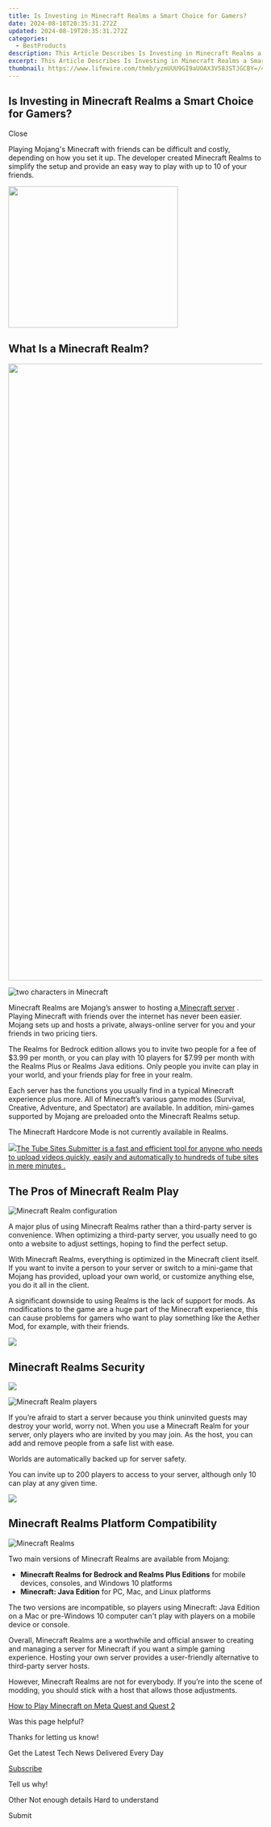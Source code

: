 ```yaml
---
title: Is Investing in Minecraft Realms a Smart Choice for Gamers?
date: 2024-08-18T20:35:31.272Z
updated: 2024-08-19T20:35:31.272Z
categories:
  - BestProducts
description: This Article Describes Is Investing in Minecraft Realms a Smart Choice for Gamers?
excerpt: This Article Describes Is Investing in Minecraft Realms a Smart Choice for Gamers?
thumbnail: https://www.lifewire.com/thmb/yzmUUU9GI9aUOAX3V58JSTJGCBY=/400x300/filters:no_upscale():max_bytes(150000):strip_icc():format(webp)/minecraft-logo-02e2cc677b49477a966142b0850f0a38.jpg
---
```


## Is Investing in Minecraft Realms a Smart Choice for Gamers?

Close 

 Playing Mojang's Minecraft with friends can be difficult and costly, depending on how you set it up. The developer created Minecraft Realms to simplify the setup and provide an easy way to play with up to 10 of your friends.

<!-- affiliate ads begin -->
<a href="https://getlyla.pxf.io/c/5597632/1455723/15391" target="_top" id="1455723"><img src="//a.impactradius-go.com/display-ad/15391-1455723" border="0" alt="" width="336" height="280"/></a><img height="0" width="0" src="https://imp.pxf.io/i/5597632/1455723/15391" style="position:absolute;visibility:hidden;" border="0" />
<!-- affiliate ads end -->
##  What Is a Minecraft Realm? 

<!-- affiliate ads begin -->
<a href="https://vapordna.pxf.io/c/5597632/1496243/17238" target="_top" id="1496243"><img src="//a.impactradius-go.com/display-ad/17238-1496243" border="0" alt="" width="1000" height="1221"/></a><img height="0" width="0" src="https://imp.pxf.io/i/5597632/1496243/17238" style="position:absolute;visibility:hidden;" border="0" />
<!-- affiliate ads end -->
![two characters in Minecraft](https://www.lifewire.com/thmb/P05S4YZ1tcw8pxKLEbYspbl7H2w=/1500x0/filters:no_upscale():max_bytes(150000):strip_icc():format(webp)/Server6-56a61d0c5f9b58b7d0dffd58.png) 

 Minecraft Realms are Mojang’s answer to hosting a[ Minecraft server](https://www.lifewire.com/how-to-create-a-minecraft-server-4173678) . Playing Minecraft with friends over the internet has never been easier. Mojang sets up and hosts a private, always-online server for you and your friends in two pricing tiers.

 The Realms for Bedrock edition allows you to invite two people for a fee of $3.99 per month, or you can play with 10 players for $7.99 per month with the Realms Plus or Realms Java editions. Only people you invite can play in your world, and your friends play for free in your realm.

 Each server has the functions you usually find in a typical Minecraft experience plus more. All of Minecraft’s various game modes (Survival, Creative, Adventure, and Spectator) are available. In addition, mini-games supported by Mojang are preloaded onto the Minecraft Realms setup.

The Minecraft Hardcore Mode is not currently available in Realms.

<!-- affiliate ads begin -->
<a href="https://secure.2checkout.com/order/checkout.php?PRODS=4531356&QTY=1&AFFILIATE=108875&CART=1"><img src="https://secure.avangate.com/images/merchant/8fdd149fcaa7058caccc9c4ad5b0d89a/products/tss-box.JPG" border="0">The Tube Sites Submitter is a fast and efficient tool for anyone who needs to upload videos quickly, easily and automatically to hundreds of tube sites in mere minutes . </a>
<!-- affiliate ads end -->
##  The Pros of Minecraft Realm Play 

![Minecraft Realm configuration](https://www.lifewire.com/thmb/a-BP4qVz4mNrbFTO-LYAjQ1nfz0=/1500x0/filters:no_upscale():max_bytes(150000):strip_icc():format(webp)/2016-01-21_11.18.30-56a105135f9b58eba4b6b7ff.png) 

 A major plus of using Minecraft Realms rather than a third-party server is convenience. When optimizing a third-party server, you usually need to go onto a website to adjust settings, hoping to find the perfect setup.

 With Minecraft Realms, everything is optimized in the Minecraft client itself. If you want to invite a person to your server or switch to a mini-game that Mojang has provided, upload your own world, or customize anything else, you do it all in the client.

 A significant downside to using Realms is the lack of support for mods. As modifications to the game are a huge part of the Minecraft experience, this can cause problems for gamers who want to play something like the Aether Mod, for example, with their friends.

<!-- affiliate ads begin -->
<a href="https://estore.winxdvd.com/order/checkout.php?PRODS=4081991&QTY=1&AFFILIATE=108875&CART=1"><img src="https://www.winxdvd.com/affiliate/new-banner/wt-500x500.jpg" border="0"></a>
<!-- affiliate ads end -->
## Minecraft Realms Security 

<!-- affiliate ads begin -->
<a href="https://shop.systoolsgroup.com/affiliate.php?ACCOUNT=SYSTOOBY&AFFILIATE=108875&PATH=https%3A%2F%2Fwww.systoolsgroup.com%3FAFFILIATE%3D108875%26RESOURCE%3DSysTools%2BOST%2BRecovery"><img src="https://www.systoolsgroup.com/box/ost-recovery.png" border="0"></a>
<!-- affiliate ads end -->
![Minecraft Realm players](https://www.lifewire.com/thmb/BBtJsTc1R8fi-6MZFILwp_1iX1I=/1500x0/filters:no_upscale():max_bytes(150000):strip_icc():format(webp)/2016-01-21_11.20.12-56a105613df78cafdaa7f538.png) 

 If you’re afraid to start a server because you think uninvited guests may destroy your world, worry not. When you use a Minecraft Realm for your server, only players who are invited by you may join. As the host, you can add and remove people from a safe list with ease.

 Worlds are automatically backed up for server safety.

 You can invite up to 200 players to access to your server, although only 10 can play at any given time.

<!-- affiliate ads begin -->
<a href="https://store.movavi.com/affiliate.php?ACCOUNT=MOVAVI&AFFILIATE=108875&PATH=https%3A%2F%2Fwww.movavi.com%3FAFFILIATE%3D108875%26RESOURCE%3DMovavi%2BVideo%2BConverter%2BBox"><img src="https://mcusercontent.com/0885a03ded3d480dca9287f12/images/8020c1dc-518e-3bdf-6e7b-e6d1bdf1597b.jpg" border="0"></a>
<!-- affiliate ads end -->
##  Minecraft Realms Platform Compatibility 

![Minecraft Realms](https://www.lifewire.com/thmb/KCWM3PX3NNrfwrthT75NIHTFeXQ=/1500x0/filters:no_upscale():max_bytes(150000):strip_icc():format(webp)/maxresdefault-58f59dd15f9b581d594177e9.jpg) 

 Two main versions of Minecraft Realms are available from Mojang:

* **Minecraft Realms for Bedrock and Realms Plus Editions** for mobile devices, consoles, and Windows 10 platforms
* **Minecraft: Java Edition** for PC, Mac, and Linux platforms

 The two versions are incompatible, so players using Minecraft: Java Edition on a Mac or pre-Windows 10 computer can't play with players on a mobile device or console.

 Overall, Minecraft Realms are a worthwhile and official answer to creating and managing a server for Minecraft if you want a simple gaming experience. Hosting your own server provides a user-friendly alternative to third-party server hosts.

 However, Minecraft Realms are not for everybody. If you’re into the scene of modding, you should stick with a host that allows those adjustments.

[  How to Play Minecraft on Meta Quest and Quest 2 ](https://www.lifewire.com/play-minecraft-on-oculus-quest-or-quest-2-5114254) 

Was this page helpful?

Thanks for letting us know!

 Get the Latest Tech News Delivered Every Day

[ Subscribe ](https://www.lifewire.com/#) 

Tell us why!

 Other  Not enough details  Hard to understand 

 Submit 

<ins class="adsbygoogle"
     style="display:block"
     data-ad-format="autorelaxed"
     data-ad-client="ca-pub-7571918770474297"
     data-ad-slot="1223367746"></ins>



<ins class="adsbygoogle"
     style="display:block"
     data-ad-client="ca-pub-7571918770474297"
     data-ad-slot="8358498916"
     data-ad-format="auto"
     data-full-width-responsive="true"></ins>


